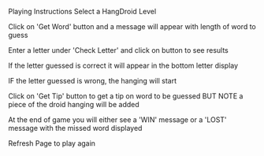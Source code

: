 Playing Instructions
Select a HangDroid Level

Click on 'Get Word' button and a message will appear with length of word to guess

Enter a letter under 'Check Letter' and click on button to see results

If the letter guessed is correct it will appear in the bottom letter display

IF the letter guessed is wrong, the hanging will start

Click on 'Get Tip' button to get a tip on word to be guessed BUT NOTE a piece of the droid hanging will be added

At the end of game you will either see a 'WIN' message or a 'LOST' message with the missed word displayed

Refresh Page to play again
